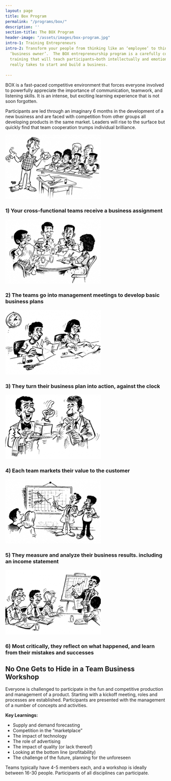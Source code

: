 ```yaml
---
layout: page
title: Box Program
permalink: "/programs/box/"
description: ''
section-title: The BOX Program
header-image: "/assets/images/box-program.jpg"
intro-1: Training Entrepreneurs
intro-2: Transform your people from thinking like an ‘employee’ to thinking like a
  ‘business owner’.  The BOX entrepreneurship program is a carefully constructed entrepreneurship
  training that will teach participants–both intellectually and emotionally–what it
  really takes to start and build a business.

---
```

BOX is a fast-paced competitive environment that forces everyone involved to powerfully appreciate the importance of communication, teamwork, and listening skills. It is an intense, but exciting learning experience that is not soon forgotten.

Participants are led through an imaginary 6 months in the development of a new business and are faced with competition from other groups all developing products in the same market. Leaders will rise to the surface but quickly find that team cooperation trumps individual brilliance.

![box program step 1](/assets/images/box-1.png 'BOX Program Step 1')

### 1) Your cross-functional teams receive a business assignment

![box program step 2](/assets/images/box-2.png 'BOX Program Step 2')

### 2) The teams go into management meetings to develop basic business plans

![box program step 3](/assets/images/box-3.png 'BOX Program Step 3')

### 3) They turn their business plan into action, against the clock

![box program step 4](/assets/images/box-4.png 'BOX Program Step 4')

### 4) Each team markets their value to the customer

![box program step 5](/assets/images/box-5.png 'BOX Program Step 5')

### 5) They measure and analyze their business results. including an income statement

![box program step 6](/assets/images/box-6.png 'BOX Program Step 6')

### 6) Most critically, they reflect on what happened, and learn from their mistakes and successes

## No One Gets to Hide in a Team Business Workshop

Everyone is challenged to participate in the fun and competitive production and management of a product. Starting with a kickoff meeting, roles and processes are established. Participants are presented with the management of a number of concepts and activities.

**Key Learnings:**

- Supply and demand forecasting
- Competition in the “marketplace”
- The impact of technology
- The role of advertising
- The impact of quality (or lack thereof)
- Looking at the bottom line (profitability)
- The challenge of the future, planning for the unforeseen

Teams typically have 4-5 members each, and a workshop is ideally between 16-30 people. Participants of all disciplines can participate.